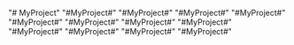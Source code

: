 "# MyProject" 
"#MyProject#"
"#MyProject#"
"#MyProject#"
"#MyProject#"
"#MyProject#"
"#MyProject#"
"#MyProject#"
"#MyProject#"
"#MyProject#"
"#MyProject#"
"#MyProject#"
"#MyProject#"
